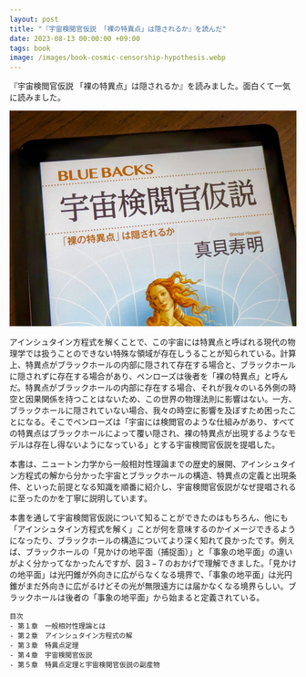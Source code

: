 ```yaml
---
layout: post
title: "『宇宙検閲官仮説 「裸の特異点」は隠されるか』を読んだ"
date: 2023-08-13 00:00:00 +09:00
tags: book
image: /images/book-cosmic-censorship-hypothesis.webp
---
```


『宇宙検閲官仮説 「裸の特異点」は隠されるか』を読みました。面白くて一気に読みました。

![表紙](/images/book-cosmic-censorship-hypothesis.webp)

アインシュタイン方程式を解くことで、この宇宙には特異点と呼ばれる現代の物理学では扱うことのできない特殊な領域が存在しうることが知られている。計算上、特異点がブラックホールの内部に隠されて存在する場合と、ブラックホールに隠されずに存在する場合があり、ペンローズは後者を「裸の特異点」と呼んだ。特異点がブラックホールの内部に存在する場合、それが我々のいる外側の時空と因果関係を持つことはないため、この世界の物理法則に影響はない。一方、ブラックホールに隠されていない場合、我々の時空に影響を及ぼすため困ったことになる。そこでペンローズは「宇宙には検閲官のような仕組みがあり、すべての特異点はブラックホールによって覆い隠され、裸の特異点が出現するようなモデルは存在し得ないようになっている」とする宇宙検閲官仮説を提唱した。

本書は、ニュートン力学から一般相対性理論までの歴史的展開、アインシュタイン方程式の解から分かった宇宙とブラックホールの構造、特異点の定義と出現条件、といった前提となる知識を順番に紹介し、宇宙検閲官仮説がなぜ提唱されるに至ったのかを丁寧に説明しています。

本書を通して宇宙検閲官仮説について知ることができたのはもちろん、他にも「アインシュタイン方程式を解く」ことが何を意味するのかイメージできるようになったり、ブラックホールの構造についてより深く知れて良かったです。例えば、ブラックホールの「見かけの地平面（捕捉面）」と「事象の地平面」の違いがよく分かってなかったんですが、図３−７のおかげで理解できました。「見かけの地平面」は光円錐が外向きに広がらなくなる境界で、「事象の地平面」は光円錐がまだ外向きに広がるけどその光が無限遠方には届かなくなる境界らしい。ブラックホールは後者の「事象の地平面」から始まると定義されている。

```
目次
- 第１章　一般相対性理論とは
- 第２章　アインシュタイン方程式の解
- 第３章　特異点定理
- 第４章　宇宙検閲官仮説
- 第５章　特異点定理と宇宙検閲官仮説の副産物　
```
